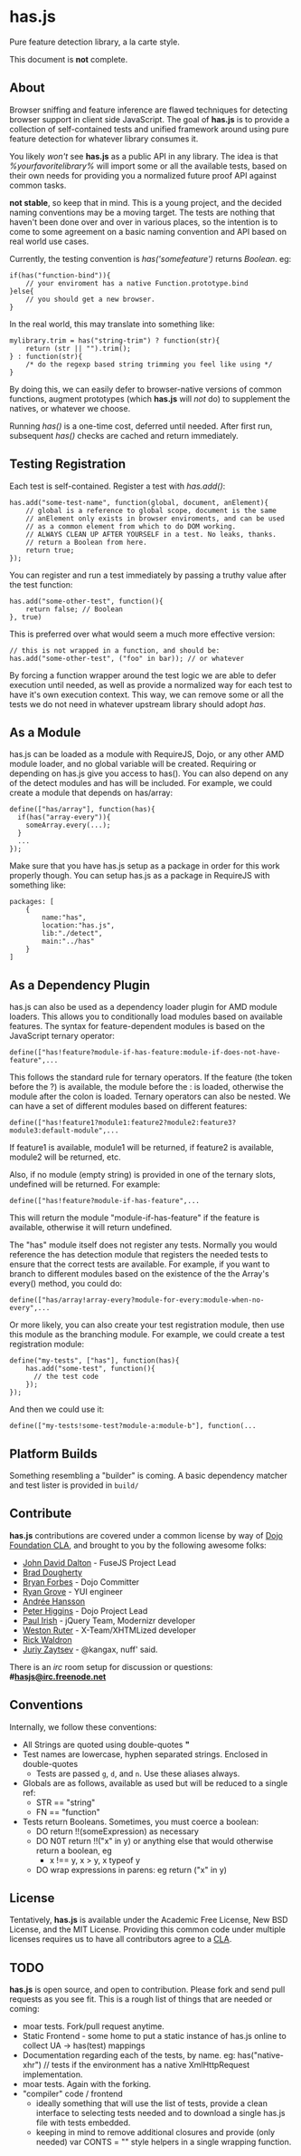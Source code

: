 # has.js

Pure feature detection library, a la carte style.

This document is **not** complete. 

## About

Browser sniffing and feature inference are flawed techniques for detecting browser support in client side JavaScript. The goal of 
**has.js** is to provide a collection of self-contained tests and unified framework around using pure feature detection for whatever 
library consumes it. 

You likely _won't_ see **has.js** as a public API in any library. The idea is that _%yourfavoritelibrary%_ will import some or all
the available tests, based on their own needs for providing you a normalized future proof API against common tasks.

**not stable**, so keep that in mind. This is a young project, and the decided naming conventions may be a moving target. 
The tests are nothing that haven't been done over and over in various places,
so the intention is to come to some agreement on a basic naming convention and API based on real world use cases.

Currently, the testing convention is _has('somefeature')_ returns _Boolean_. eg:

    if(has("function-bind")){
        // your enviroment has a native Function.prototype.bind
    }else{
        // you should get a new browser. 
    }
    
In the real world, this may translate into something like:

    mylibrary.trim = has("string-trim") ? function(str){
        return (str || "").trim();
    } : function(str){
        /* do the regexp based string trimming you feel like using */
    }

By doing this, we can easily defer to browser-native versions of common functions, augment prototypes (which **has.js** will _not_ do) to 
supplement the natives, or whatever we choose.

Running _has()_ is a one-time cost, deferred until needed. After first run, subsequent _has()_ checks are cached and return immediately.

## Testing Registration

Each test is self-contained. Register a test with _has.add()_:

    has.add("some-test-name", function(global, document, anElement){
        // global is a reference to global scope, document is the same
        // anElement only exists in browser enviroments, and can be used
        // as a common element from which to do DOM working.
        // ALWAYS CLEAN UP AFTER YOURSELF in a test. No leaks, thanks. 
        // return a Boolean from here.
        return true; 
    });
    
You can register and run a test immediately by passing a truthy value after the test function:

    has.add("some-other-test", function(){
        return false; // Boolean
    }, true)

This is preferred over what would seem a much more effective version:

    // this is not wrapped in a function, and should be:
    has.add("some-other-test", ("foo" in bar)); // or whatever
    
By forcing a function wrapper around the test logic we are able to defer execution until needed, as well as provide a normalized way for 
each test to have it's own execution context. This way, we can remove some or all the tests we do not need in whatever upstream library
should adopt _has_.

## As a Module
has.js can be loaded as a module with RequireJS, Dojo, or any other AMD module 
loader, and no global variable will be created. Requiring or depending on has.js give 
you access to has(). You can also depend on any of the detect modules and has will
be included. For example, we could create a module that depends on has/array:

    define(["has/array"], function(has){
      if(has("array-every")){
        someArray.every(...);
      }
      ...
    }); 

Make sure that you have has.js setup as a package in order for this work properly though.
You can setup has.js as a package in RequireJS with something like:

	packages: [
		{
			name:"has",
			location:"has.js",
			lib:"./detect",
			main:"../has"
		}
	]

## As a Dependency Plugin

has.js can also be used as a dependency loader plugin for AMD module loaders. This allows
you to conditionally load modules based on available features. The syntax for feature-dependent
modules is based on the JavaScript ternary operator:

    define(["has!feature?module-if-has-feature:module-if-does-not-have-feature",...

This follows the standard rule for ternary operators. If the feature (the token before the
?) is available, the module before the : is loaded, otherwise the module after the colon
is loaded. Ternary operators can also be nested. We can have a set of different modules
based on different features:

    define(["has!feature1?module1:feature2?module2:feature3?module3:default-module",...

If feature1 is available, module1 will be returned, if feature2 is available, module2 will be returned, etc.  

Also, if no module (empty string) is provided in one of the ternary slots, undefined will be returned. For example:

    define(["has!feature?module-if-has-feature",...

This will return the module "module-if-has-feature" if the feature is available, otherwise
it will return undefined.

The "has" module itself does not register any tests. Normally you would reference the 
has detection module that registers the needed tests to ensure that the correct tests
are available. For example, if you want to branch to different modules based on the
existence of the the Array's every() method, you could do:

    define(["has/array!array-every?module-for-every:module-when-no-every",...
     
Or more likely, you can also create your test registration module, then use this module as the
branching module. For example, we could create a test registration module:

    define("my-tests", ["has"], function(has){
        has.add("some-test", function(){
          // the test code
        });
    }); 

And then we could use it:

    define(["my-tests!some-test?module-a:module-b"], function(...
    

## Platform Builds

Something resembling a "builder" is coming. A basic dependency matcher and test lister is provided in `build/`

## Contribute

**has.js** contributions are covered under a common license by way of [Dojo Foundation CLA](http://dojofoundation.org/cla), and brought to you by the following awesome folks:

  + [John David Dalton](http://allyoucanleet.com/) - FuseJS Project Lead
  + [Brad Dougherty](http://github.com/bdougherty)
  + [Bryan Forbes](http://http://www.reigndropsfall.net) - Dojo Committer
  + [Ryan Grove](http://twitter.com/yaypie) - YUI engineer
  + [Andrée Hansson](http://github.com/peol)
  + [Peter Higgins](http://higginsforpresident.net) - Dojo Project Lead
  + [Paul Irish](http://paulirish.com) - jQuery Team, Modernizr developer
  + [Weston Ruter](http://weston.ruter.net/) - X-Team/XHTMLized developer
  + [Rick Waldron](http://github.com/rwldrn/)
  + [Juriy Zaytsev](http://perfectionkills.com) - @kangax, nuff' said.
  
There is an _irc_ room setup for discussion or questions: **#hasjs@irc.freenode.net**

## Conventions

Internally, we follow these conventions:

  + All Strings are quoted using double-quotes **"**
  + Test names are lowercase, hyphen separated strings. Enclosed in double-quotes
    + Tests are passed `g`, `d`, and `n`. Use these aliases always.
  + Globals are as follows, available as used but will be reduced to a single ref:
    + STR == "string"
    + FN == "function"
  + Tests return Booleans. Sometimes, you must coerce a boolean:
    + DO return !!(someExpression) as necessary
    + DO N0T return !!("x" in y) or anything else that would otherwise return a boolean, eg
      + x !== y, x > y, x typeof y
    + DO wrap expressions in parens: eg return ("x" in y)

## License 

Tentatively, **has.js** is available under the Academic Free License, New BSD License, and the MIT License. Providing this common code under multiple licenses requires us to have all contributors agree to a [CLA](http://dojofoundation.org/cla).

## TODO

**has.js** is open source, and open to contribution. Please fork and send pull requests as you see fit. This is a rough list of things that are needed or coming:

  + moar tests. Fork/pull request anytime. 
  + Static Frontend - some home to put a static instance of has.js online to collect UA -> has(test) mappings
  + Documentation regarding each of the tests, by name. eg: has("native-xhr") // tests if the environment has a native XmlHttpRequest implementation. 
  + moar tests. Again with the forking. 
  + "compiler" code / frontend 
     + ideally something that will use the list of tests, provide a clean interface to selecting tests needed and to download a single has.js file with tests embedded.
     + keeping in mind to remove additional closures and provide (only needed) var CONTS = "" style helpers in a single wrapping function. 
